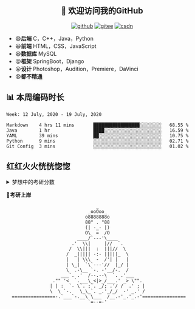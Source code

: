 <h2 align="center">👋 欢迎访问我的GitHub</h2>
<p align="center">
  <a href="https://github.com/eternidad33"><img src="https://img.shields.io/badge/GitHub-24292e" alt="github"></a>
  <a href="https://gitee.com/eternidad33"><img src="https://img.shields.io/badge/Gitee-fe7300" alt="gitee"></a>
  <a href="https://blog.csdn.net/qq_42907802"><img src="https://img.shields.io/badge/CSDN-cf000e" alt="csdn"></a>
</p>


- :smile:**后端**  C，C++，Java，Python
- :smiley:**前端** HTML，CSS，JavaScript
- :satisfied:**数据库** MySQL
- :stuck_out_tongue_closed_eyes:**框架** SpringBoot，Django
- :stuck_out_tongue:**设计** Photoshop，Audition，Premiere，DaVinci
- :anguished:**都不精通**


## 📊 本周编码时长

<!--START_SECTION:waka-->
```text
Week: 12 July, 2020 - 19 July, 2020

Markdown    4 hrs 11 mins       █████████████████░░░░░░░░   68.55 % 
Java        1 hr                ████░░░░░░░░░░░░░░░░░░░░░   16.59 % 
YAML        39 mins             ██░░░░░░░░░░░░░░░░░░░░░░░   10.75 % 
Python      9 mins              ░░░░░░░░░░░░░░░░░░░░░░░░░   02.71 % 
Git Config  3 mins              ░░░░░░░░░░░░░░░░░░░░░░░░░   01.02 %
```
<!--END_SECTION:waka-->


## 红红火火恍恍惚惚

<details>
<summary>梦想中的考研分数</summary>

|  科目  | 分数 |
| :----: | :--: |
|  政治  | 100  |
|  英语  | 100  |
|  数学  | 150  |
| 专业课 | 150  |
|  总分  | 500  |

:alien: 哈哈，果然是在做梦
</details>



**:pray:考研上岸**

```
                                 _                                  
                              _ooOoo_                               
                             o8888888o                              
                             88" . "88                              
                             (| -_- |)                              
                             O\  =  /O                              
                          ____/`---'\____                           
                        .'  \\|     |//  `.                         
                       /  \\|||  :  |||//  \                        
                      /  _||||| -:- |||||_  \                       
                      |   | \\\  -  /'| |   |                       
                      | \_|  `\`---'//  |_/ |                       
                      \  .-\__ `-. -'__/-.  /                       
                    ___`. .'  /--.--\  `. .'___                     
                 ."" '<  `.___\_<|>_/___.' _> \"".                  
                | | :  `- \`. ;`. _/; .'/ /  .' ; |           
                \  \ `-.   \_\_`. _.'_/_/  -' _.' /                 
  ================-.`___`-.__\ \___  /__.-'_.'_.-'================  
                              `=--=-'                            
```
